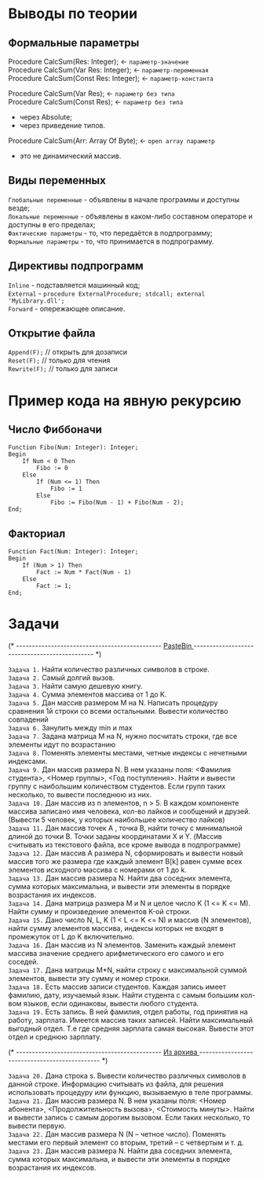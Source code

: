 # Выводы по теории
  
## Формальные параметры
Procedure CalcSum(Res: Integer); <- `параметр-значение` </br>
Procedure CalcSum(Var Res: Integer); <- `параметр-переменная` </br>
Procedure CalcSum(Const Res: Integer); <- `параметр-константа` </br>  
  
Procedure CalcSum(Var Res); <- `параметр без типа` </br>
Procedure CalcSum(Const Res); <- `параметр без типа`
  - через Absolute;
  - через приведение типов.

Procedure CalcSum(Arr: Array Of Byte); <- `open array параметр`
  - это не динамический массив.

## Виды переменных
  `Глобальные переменные` - объявлены в начале программы и доступны везде; </br>
  `Локальные переменные` - объявлены в каком-либо составном операторе и доступны в его пределах; </br>
  `Фактические параметры` - то, что передаётся в подпрограмму; </br>
  `Формальные параметры` - то, что принимается в подпрограмму.

## Директивы подпрограмм
  `Inline` - подставляется машинный код; </br>
  `External` - ```procedure ExternalProcedure; stdcall; external 'MyLibrary.dll';``` </br>
  `Forward` - опережающее описание.

## Открытие файла
  `Append(F);` // открыть для дозаписи </br>
  `Reset(F);` // только для чтения </br>
  `Rewrite(F);` // только для записи

# Пример кода на явную рекурсию

## Число Фиббоначи
```
Function Fibo(Num: Integer): Integer;
Begin
    If Num < 0 Then
        Fibo := 0
    Else
        If (Num <= 1) Then
            Fibo := 1
        Else
            Fibo := Fibo(Num - 1) + Fibo(Num - 2);
End;
```

## Факториал
```
Function Fact(Num: Integer): Integer;
Begin
    If (Num > 1) Then
        Fact := Num * Fact(Num - 1)
    Else
        Fact := 1;
End;
```

# Задачи

(* ---------------------------------------------- <a href = "https://pastebin.com/94Pi3PXu"> PasteBin </a> ---------------------------------------------- *)

`Задача 1.` Найти количество различных символов в строке. </br>
`Задача 2.` Самый долгий вызов.</br>
`Задача 3.` Найти самую дешевую книгу.</br>
`Задача 4.` Сумма элементов массива от 1 до K.</br>
`Задача 5.` Дан массив размером M на N. Написать процедуру сравнения 1й строки
          со всеми остальными. Вывести количество совпадений</br>
`Задача 6.` Занулить между min и max</br>
`Задача 7.` Задана матрица М на N, нужно посчитать строки, где все элементы
          идут по возрастанию</br>
`Задача 8.` Поменять элементы местами, четные индексы с нечетными индексами. </br>
`Задача 9.` Дан массив размера N. В нем указаны поля: <Фамилия студента>,
          <Номер группы>, <Год поступления>. Найти и вывести группу
          с наибольшим количеством студентов. Если групп таких несколько, 
          то вывести последнюю из них.</br>
`Задача 10.` Дан массив из n элементов, n > 5. В каждом компоненте массива 
           записано имя человека, кол-во лайков и сообщений и друзей.
           (Вывести 5 человек, у которых наибольшее количество лайков)</br>
`Задача 11.` Дан массив точек А , точка В, найти точку с минимальной длиной до 
           точки В. Точки заданы координатами X и Y.
           (Массив считывать из текстового файла, все кроме вывода в подпрограмме) </br>
`Задача 12.` Дан массив А размера N, сформировать и вывести новый массив 
           того же размера где каждый элемент B[k] равен сумме всех элементов 
           исходного массива с номерами от 1 до k.</br>
`Задача 13.` Дан массив размера N. Найти два соседних элемента, сумма которых 
           максимальна, и вывести эти элементы в порядке возрастания их индексов.</br>
`Задача 14.` Дана матрица размера M и N и целое число K (1 <= K <= M). 
           Найти сумму и произведение элементов K-ой строки.</br>
`Задача 15.` Дано число N, L, K (1 < L <= K <= N) и массив (N элементов), найти 
           сумму элементов массива, индексы которых не входят в промежуток 
           от L до K включительно.</br>
`Задача 16.` Дан массив из N элементов. Заменить каждый элемент массива значение 
           среднего арифметического его самого и его соседей.</br>
`Задача 17.` Дана матрицы M*N, найти строку с максимальной суммой элементов, 
           вывести эту сумму и номер строки.</br>
`Задача 18.` Есть массив записи студентов. Каждая запись имеет фамилию, дату, 
           изучаемый язык. Найти студента с самым большим кол-вом языков, 
           если одинаковы, вывести любого студента.</br>
`Задача 19.` Есть запись. В ней фамилия, отдел работы, год принятия на работу, 
           зарплата. Имеется массив таких записей. Найти максимальный 
           выгодный отдел. Т.е где средняя зарплата самая высокая. 
           Вывести этот отдел и среднюю зарплату.

(* ---------------------------------------------- <a href = "https://drive.google.com/file/d/1wVcB9KqUBpLGRCB9tSabJQx4nZsNqwDa/view?usp=sharing"> Из архива </a> ---------------------------------------------- *)

`Задача 20.` Дана строка s. Вывести количество различных символов в данной строке. 
           Информацию считывать из файла, для решения использовать процедуру 
           или функцию, вызываемую в теле программы.</br>
`Задача 21.` Дан массив размера N. В нем указаны поля: <Номер абонента>, 
           <Продолжительность вызова>, <Стоимость минуты>. Найти и вывести 
           запись с самым дорогим вызовом. Если таких несколько, то вывести первую.</br>
`Задача 22.` Дан массив размера N (N – четное число). Поменять местами его первый 
           элемент со вторым, третий – с четвертым и т. д.</br>
`Задача 23.` Дан массив размера N. Найти два соседних элемента, сумма которых 
           максимальна, и вывести эти элементы в порядке возрастания их индексов.